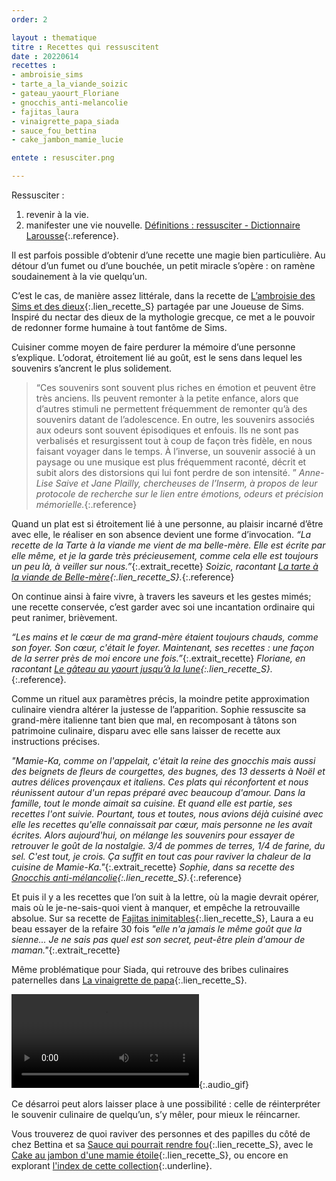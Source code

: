 ```yaml
---
order: 2

layout : thematique
titre : Recettes qui ressuscitent
date : 20220614
recettes : 
- ambroisie_sims
- tarte_a_la_viande_soizic
- gateau_yaourt_Floriane
- gnocchis_anti-melancolie
- fajitas_laura
- vinaigrette_papa_siada
- sauce_fou_bettina
- cake_jambon_mamie_lucie

entete : resusciter.png

---
```

Ressusciter : 
1. revenir à la vie. 
2. manifester une vie nouvelle.
[Définitions : ressusciter - Dictionnaire Larousse](https://www.larousse.fr/dictionnaires/francais/ressusciter/68748){:.reference}.

Il est parfois possible d’obtenir d’une recette une magie bien particulière. Au détour d’un fumet ou d’une bouchée, un petit miracle s’opère : on ramène soudainement à la vie quelqu’un.

C’est le cas, de manière assez littérale, dans la recette de [L’ambroisie des Sims et des dieux](ambroisie_sims){:.lien_recette_S} partagée par une Joueuse de Sims. Inspiré du nectar des dieux de la mythologie grecque, ce met a le pouvoir de redonner forme humaine à tout fantôme de Sims. 

Cuisiner comme moyen de faire perdurer la mémoire d’une personne s’explique. L’odorat, étroitement lié au goût, est le sens dans lequel les souvenirs s’ancrent le plus solidement. 
> “Ces souvenirs sont souvent plus riches en émotion et peuvent être très anciens. Ils peuvent remonter à la petite enfance, alors que d’autres stimuli ne permettent fréquemment de remonter qu’à des souvenirs datant de l’adolescence. En outre, les souvenirs associés aux odeurs sont souvent épisodiques et enfouis. Ils ne sont pas verbalisés et resurgissent tout à coup de façon très fidèle, en nous faisant voyager dans le temps. À l’inverse, un souvenir associé à un paysage ou une musique est plus fréquemment raconté, décrit et subit alors des distorsions qui lui font perdre de son intensité. ” 
*Anne-Lise Saive et Jane Plailly, chercheuses de l’Inserm, à propos de leur protocole de recherche sur le lien entre émotions, odeurs et précision mémorielle.*{:.reference}

Quand un plat est si étroitement lié à une personne, au plaisir incarné d’être avec elle, le réaliser en son absence devient une forme d’invocation. 
*“La recette de la Tarte à la viande me vient de ma belle-mère. Elle est écrite par elle même, et je la garde très précieusement, comme cela elle est toujours un peu là, à veiller sur nous.”*{:.extrait_recette} *Soizic, racontant [La tarte à la viande de Belle-mère](tarte_a_la_viande_soizic){:.lien_recette_S}.*{:.reference} 

On continue ainsi à faire vivre, à travers les saveurs et les gestes mimés; une recette conservée, c’est garder avec soi une incantation ordinaire qui peut ranimer, brièvement.

*“Les mains et le cœur de ma grand-mère étaient toujours chauds, comme son foyer. Son cœur, c'était le foyer. Maintenant, ses recettes : une façon de la serrer près de moi encore une fois.”*{:.extrait_recette} *Floriane, en racontant [Le gâteau au yaourt jusqu’à la lune](gateau_yaourt_Floriane){:.lien_recette_S}.*{:.reference}.

Comme un rituel aux paramètres précis, la moindre petite approximation culinaire viendra altérer la justesse de l’apparition. Sophie ressuscite sa grand-mère italienne tant bien que mal, en recomposant à tâtons son patrimoine culinaire, disparu avec elle sans laisser de recette aux instructions précises. 

*"Mamie-Ka, comme on l'appelait, c'était la reine des gnocchis mais aussi des beignets de fleurs de courgettes, des bugnes, des 13 desserts à Noël et autres délices provençaux et italiens. Ces plats qui réconfortent et nous réunissent autour d'un repas préparé avec beaucoup d'amour. Dans la famille, tout le monde aimait sa cuisine. Et quand elle est partie, ses recettes l'ont suivie. Pourtant, tous et toutes, nous avions déjà cuisiné avec elle les recettes qu'elle connaissait par cœur, mais personne ne les avait écrites. Alors aujourd'hui, on mélange les souvenirs pour essayer de retrouver le goût de la nostalgie. 3/4 de pommes de terres, 1/4 de farine, du sel. C'est tout, je crois. Ça suffit en tout cas pour raviver la chaleur de la cuisine de Mamie-Ka."*{:.extrait_recette} *Sophie, dans sa recette des [Gnocchis anti-mélancolie](gnocchis_anti-melancolie){:.lien_recette_S}.*{:.reference}

Et puis il y a les recettes que l’on suit à la lettre, où la magie devrait opérer, mais où le je-ne-sais-quoi vient à manquer, et empêche la retrouvaille absolue. Sur sa recette de [Fajitas inimitables](fajitas_laura){:.lien_recette_S}, Laura a eu beau essayer de la refaire 30 fois *"elle n'a jamais le même goût que la sienne... Je ne sais pas quel est son secret, peut-être plein d'amour de maman."*{:.extrait_recette}

Même problématique pour Siada, qui retrouve des bribes culinaires paternelles dans [La vinaigrette de papa](vinaigrette_papa_siada){:.lien_recette_S}.

![](assets/elements_site/participations/siada_aminou/vinaigrette_papa_siada.mov){:.audio_gif}

Ce désarroi peut alors laisser place à une possibilité : celle de réinterpréter le souvenir culinaire de quelqu’un, s’y mêler, pour mieux le réincarner.

Vous trouverez de quoi raviver des personnes et des papilles du côté de chez Bettina et sa [Sauce qui pourrait rendre fou](sauce_fou_bettina){:.lien_recette_S}, avec le [Cake au jambon d'une mamie étoile](cake_jambon_mamie_lucie){:.lien_recette_S}, ou encore en explorant [l'index de cette collection](index/collections/recettes_qui_ressucitent.html){:.underline}.

